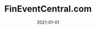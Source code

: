 ---
title: "FinEventCentral.com"
date: 2021-01-01
description: A mobile and desktop web application that provides an event listing for Canadian FInancial Advisors. 
weight: 1
link: https://fineventcentral.com
repo: https://fineventcentral.com
icon: 👩‍💻
---